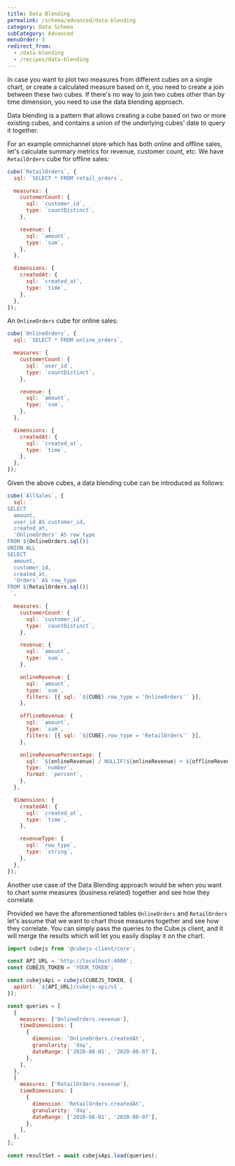 ```yaml
---
title: Data Blending
permalink: /schema/advanced/data-blending
category: Data Schema
subCategory: Advanced
menuOrder: 3
redirect_from:
  - /data-blending
  - /recipes/data-blending
---
```


In case you want to plot two measures from different cubes on a single chart, or
create a calculated measure based on it, you need to create a join between these
two cubes. If there's no way to join two cubes other than by time dimension, you
need to use the data blending approach.

Data blending is a pattern that allows creating a cube based on two or more
existing cubes, and contains a union of the underlying cubes' date to query it
together.

For an example omnichannel store which has both online and offline sales, let's
calculate summary metrics for revenue, customer count, etc. We have
`RetailOrders` cube for offline sales:

```javascript
cube(`RetailOrders`, {
  sql: `SELECT * FROM retail_orders`,

  measures: {
    customerCount: {
      sql: `customer_id`,
      type: `countDistinct`,
    },

    revenue: {
      sql: `amount`,
      type: `sum`,
    },
  },

  dimensions: {
    createdAt: {
      sql: `created_at`,
      type: `time`,
    },
  },
});
```

An `OnlineOrders` cube for online sales:

```javascript
cube(`OnlineOrders`, {
  sql: `SELECT * FROM online_orders`,

  measures: {
    customerCount: {
      sql: `user_id`,
      type: `countDistinct`,
    },

    revenue: {
      sql: `amount`,
      type: `sum`,
    },
  },

  dimensions: {
    createdAt: {
      sql: `created_at`,
      type: `time`,
    },
  },
});
```

Given the above cubes, a data blending cube can be introduced as follows:

```javascript
cube(`AllSales`, {
  sql: `
SELECT
  amount,
  user_id AS customer_id,
  created_at,
  'OnlineOrders' AS row_type
FROM ${OnlineOrders.sql()}
UNION ALL
SELECT
  amount,
  customer_id,
  created_at,
  'Orders' AS row_type
FROM ${RetailOrders.sql()}
 `,

  measures: {
    customerCount: {
      sql: `customer_id`,
      type: `countDistinct`,
    },

    revenue: {
      sql: `amount`,
      type: `sum`,
    },

    onlineRevenue: {
      sql: `amount`,
      type: `sum`,
      filters: [{ sql: `${CUBE}.row_type = 'OnlineOrders'` }],
    },

    offlineRevenue: {
      sql: `amount`,
      type: `sum`,
      filters: [{ sql: `${CUBE}.row_type = 'RetailOrders'` }],
    },

    onlineRevenuePercentage: {
      sql: `${onlineRevenue} / NULLIF(${onlineRevenue} + ${offlineRevenue}, 0)`,
      type: `number`,
      format: `percent`,
    },
  },

  dimensions: {
    createdAt: {
      sql: `created_at`,
      type: `time`,
    },

    revenueType: {
      sql: `row_type`,
      type: `string`,
    },
  },
});
```

Another use case of the Data Blending approach would be when you want to chart
some measures (business related) together and see how they correlate.

Provided we have the aforementioned tables `OnlineOrders` and `RetailOrders`
let's assume that we want to chart those measures together and see how they
correlate. You can simply pass the queries to the Cube.js client, and it will
merge the results which will let you easily display it on the chart.

```javascript
import cubejs from '@cubejs-client/core';

const API_URL = 'http://localhost:4000';
const CUBEJS_TOKEN = 'YOUR_TOKEN';

const cubejsApi = cubejs(CUBEJS_TOKEN, {
  apiUrl: `${API_URL}/cubejs-api/v1`,
});

const queries = [
  {
    measures: ['OnlineOrders.revenue'],
    timeDimensions: [
      {
        dimension: 'OnlineOrders.createdAt',
        granularity: 'day',
        dateRange: ['2020-08-01', '2020-08-07'],
      },
    ],
  },
  {
    measures: ['RetailOrders.revenue'],
    timeDimensions: [
      {
        dimension: 'RetailOrders.createdAt',
        granularity: 'day',
        dateRange: ['2020-08-01', '2020-08-07'],
      },
    ],
  },
];

const resultSet = await cubejsApi.load(queries);
```
